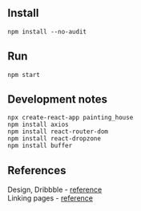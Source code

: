 ## Install
`npm install --no-audit`
## Run
`npm start`
## Development notes
```
npx create-react-app painting_house
npm install axios
npm install react-router-dom
npm install react-dropzone
npm install buffer
```
## References
Design, Dribbble - [reference](frontend/reference.png)  
Linking pages - [reference](https://stackoverflow.com/questions/63124161/attempted-import-error-switch-is-not-exported-from-react-router-dom)
